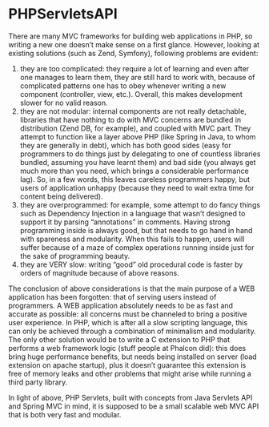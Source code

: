 # PHPServletsAPI

There are many MVC frameworks for building web applications in PHP, so writing a new one doesn’t make sense on a first glance. However, looking at existing solutions (such as Zend, Symfony), following problems are evident:
1. they are too complicated: they require a lot of learning and even after one manages to learn them, they are still hard to work with, because of complicated patterns one has to obey whenever writing a new component (controller, view, etc.). Overall, this makes development slower for no valid reason.
2. they are not modular: internal components are not really detachable, libraries that have nothing to do with MVC concerns are bundled in distribution (Zend DB, for example), and coupled with MVC part. They attempt to function like a layer above PHP (like Spring in Java, to whom they are generally in debt), which has both good sides (easy for programmers to do things just by delegating to one of countless libraries bundled, assuming you have learnt them) and bad side (you always get much more than you need, which brings a considerable performance lag). So, in a few words, this leaves careless programmers happy, but users of application unhappy (because they need to wait extra time for content being delivered).
3. they are overprogrammed: for example, some attempt to do fancy things such as Dependency Injection in a language that wasn’t designed to support it by parsing “annotations” in comments. Having strong programming inside is always good, but that needs to go hand in hand with spareness and modularity. When this fails to happen, users will suffer because of a maze of complex operations running inside just for the sake of programming beauty.
4. they are VERY slow: writing “good” old procedural code is faster by orders of magnitude because of above reasons.

The conclusion of above considerations is that the main purpose of a WEB application has been forgotten: that of serving users instead of programmers. A WEB application absolutely needs to be as fast and accurate as possible: all concerns must be channeled to bring a positive user experience. In PHP, which is after all a slow scripting language, this can only be achieved through a combination of minimalism and modularity. The only other solution would be to write a C extension to PHP that performs a web framework logic (stuff people at Phalcon did): this does bring huge performance benefits, but needs being installed on server (load extension on apache startup), plus it doesn’t guarantee this extension is free of memory leaks and other problems that might arise while running a third party library.

In light of above, PHP Servlets, built with concepts from Java Servlets API and Spring MVC in mind, it is supposed to be a small scalable web MVC API that is both very fast and modular.
